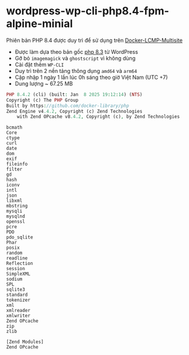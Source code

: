 # wordpress-wp-cli-php8.4-fpm-alpine-minial
Phiên bản PHP 8.4 được duy trì để sử dụng trên [Docker-LCMP-Multisite](https://github.com/bibicadotnet/Docker-LCMP-Multisite-WordPress-Minimal)

* Được làm dựa theo bản gốc [php 8.3](https://github.com/docker-library/wordpress/blob/0015d465b4115ade0e0f98b3df8b5c17ec4a98e4/latest/php8.3/fpm-alpine/Dockerfile) từ WordPress
* Gỡ bỏ `imagemagick` và `ghostscript` vì không dùng
* Cài đặt thêm `WP-CLI`
* Duy trì trên 2 nền tảng thông dụng `amd64` và `arm64`
* Cập nhập 1 ngày 1 lần lúc 0h sáng theo giờ Việt Nam (UTC +7)
* Dung lượng ~ 67.25 MB

``` php -v
PHP 8.4.2 (cli) (built: Jan  8 2025 19:12:14) (NTS)
Copyright (c) The PHP Group
Built by https://github.com/docker-library/php
Zend Engine v4.4.2, Copyright (c) Zend Technologies
    with Zend OPcache v8.4.2, Copyright (c), by Zend Technologies
```
```[PHP Modules]
bcmath
Core
ctype
curl
date
dom
exif
fileinfo
filter
gd
hash
iconv
intl
json
libxml
mbstring
mysqli
mysqlnd
openssl
pcre
PDO
pdo_sqlite
Phar
posix
random
readline
Reflection
session
SimpleXML
sodium
SPL
sqlite3
standard
tokenizer
xml
xmlreader
xmlwriter
Zend OPcache
zip
zlib

[Zend Modules]
Zend OPcache
```

